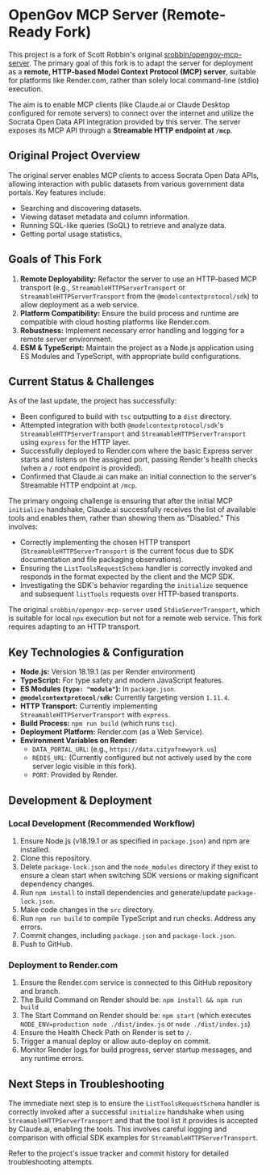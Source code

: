 # OpenGov MCP Server (Remote-Ready Fork)

This project is a fork of Scott Robbin's original [srobbin/opengov-mcp-server](https://github.com/srobbin/opengov-mcp-server). The primary goal of this fork is to adapt the server for deployment as a **remote, HTTP-based Model Context Protocol (MCP) server**, suitable for platforms like Render.com, rather than solely local command-line (stdio) execution.

The aim is to enable MCP clients (like Claude.ai or Claude Desktop configured for remote servers) to connect over the internet and utilize the Socrata Open Data API integration provided by this server. The server exposes its MCP API through a **Streamable HTTP endpoint at `/mcp`**.

## Original Project Overview

The original server enables MCP clients to access Socrata Open Data APIs, allowing interaction with public datasets from various government data portals. Key features include:

*   Searching and discovering datasets.
*   Viewing dataset metadata and column information.
*   Running SQL-like queries (SoQL) to retrieve and analyze data.
*   Getting portal usage statistics.

## Goals of This Fork

1.  **Remote Deployability:** Refactor the server to use an HTTP-based MCP transport (e.g., `StreamableHTTPServerTransport` or `StreamableHTTPServerTransport` from the `@modelcontextprotocol/sdk`) to allow deployment as a web service.
2.  **Platform Compatibility:** Ensure the build process and runtime are compatible with cloud hosting platforms like Render.com.
3.  **Robustness:** Implement necessary error handling and logging for a remote server environment.
4.  **ESM & TypeScript:** Maintain the project as a Node.js application using ES Modules and TypeScript, with appropriate build configurations.

## Current Status & Challenges

As of the last update, the project has successfully:
*   Been configured to build with `tsc` outputting to a `dist` directory.
*   Attempted integration with both `@modelcontextprotocol/sdk`'s `StreamableHTTPServerTransport` and `StreamableHTTPServerTransport` using `express` for the HTTP layer.
*   Successfully deployed to Render.com where the basic Express server starts and listens on the assigned port, passing Render's health checks (when a `/` root endpoint is provided).
*   Confirmed that Claude.ai can make an initial connection to the server's Streamable HTTP endpoint at `/mcp`.

The primary ongoing challenge is ensuring that after the initial MCP `initialize` handshake, Claude.ai successfully receives the list of available tools and enables them, rather than showing them as "Disabled." This involves:
*   Correctly implementing the chosen HTTP transport (`StreamableHTTPServerTransport` is the current focus due to SDK documentation and file packaging observations).
*   Ensuring the `ListToolsRequestSchema` handler is correctly invoked and responds in the format expected by the client and the MCP SDK.
*   Investigating the SDK's behavior regarding the `initialize` sequence and subsequent `listTools` requests over HTTP-based transports.

The original `srobbin/opengov-mcp-server` used `StdioServerTransport`, which is suitable for local `npx` execution but not for a remote web service. This fork requires adapting to an HTTP transport.

## Key Technologies & Configuration

*   **Node.js:** Version 18.19.1 (as per Render environment)
*   **TypeScript:** For type safety and modern JavaScript features.
*   **ES Modules (`type: "module"`):** In `package.json`.
*   **`@modelcontextprotocol/sdk`:** Currently targeting version `1.11.4`.
*   **HTTP Transport:** Currently implementing `StreamableHTTPServerTransport` with `express`.
*   **Build Process:** `npm run build` (which runs `tsc`).
*   **Deployment Platform:** Render.com (as a Web Service).
*   **Environment Variables on Render:**
    *   `DATA_PORTAL_URL`: (e.g., `https://data.cityofnewyork.us`)
    *   `REDIS_URL`: (Currently configured but not actively used by the core server logic visible in this fork).
    *   `PORT`: Provided by Render.

## Development & Deployment

### Local Development (Recommended Workflow)

1.  Ensure Node.js (v18.19.1 or as specified in `package.json`) and npm are installed.
2.  Clone this repository.
3.  Delete `package-lock.json` and the `node_modules` directory if they exist to ensure a clean start when switching SDK versions or making significant dependency changes.
4.  Run `npm install` to install dependencies and generate/update `package-lock.json`.
5.  Make code changes in the `src` directory.
6.  Run `npm run build` to compile TypeScript and run checks. Address any errors.
7.  Commit changes, including `package.json` and `package-lock.json`.
8.  Push to GitHub.

### Deployment to Render.com

1.  Ensure the Render.com service is connected to this GitHub repository and branch.
2.  The Build Command on Render should be: `npm install && npm run build`
3.  The Start Command on Render should be: `npm start` (which executes `NODE_ENV=production node ./dist/index.js` or `node ./dist/index.js`)
4.  Ensure the Health Check Path on Render is set to `/`.
5.  Trigger a manual deploy or allow auto-deploy on commit.
6.  Monitor Render logs for build progress, server startup messages, and any runtime errors.

## Next Steps in Troubleshooting

The immediate next step is to ensure the `ListToolsRequestSchema` handler is correctly invoked after a successful `initialize` handshake when using `StreamableHTTPServerTransport` and that the tool list it provides is accepted by Claude.ai, enabling the tools. This involves careful logging and comparison with official SDK examples for `StreamableHTTPServerTransport`.

Refer to the project's issue tracker and commit history for detailed troubleshooting attempts.
